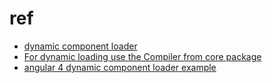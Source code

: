 # ref

* [dynamic component loader](https://angular.io/guide/dynamic-component-loader)
* [For dynamic loading use the Compiler from core package](https://stackoverflow.com/a/39769312)
* [angular 4 dynamic component loader example](https://www.concretepage.com/angular-2/angular-2-4-dynamic-component-loader-example)
